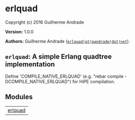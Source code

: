 

# erlquad #

Copyright (c) 2016 Guilherme Andrade

__Version:__ 1.0.0

__Authors:__ Guilherme Andrade ([`erlquad(at)gandrade(dot)net`](mailto:erlquad(at)gandrade(dot)net)).

`erlquad`: A simple Erlang quadtree implementation
---------
Define 'COMPILE_NATIVE_ERLQUAD' (e.g. "rebar compile -DCOMPILE_NATIVE_ERLQUAD") for HiPE compilation.


## Modules ##


<table width="100%" border="0" summary="list of modules">
<tr><td><a href="erlquad.md" class="module">erlquad</a></td></tr></table>

